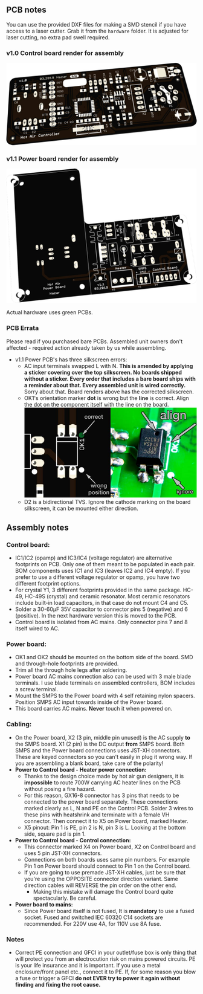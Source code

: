 ## PCB notes

You can use the provided DXF files for making a SMD stencil if you have access to a laser cutter. Grab it from the `hardware` folder. It is adjusted for laser cutting, no extra pad swell required.

### v1.0 Control board render for assembly
![Control Board](img/pcb_control.jpg?raw=true "Control Board")

### v1.1 Power board render for assembly
![Power Board](img/pcb_power.jpg?raw=true "Power Board")

Actual hardware uses green PCBs.

### PCB Errata

Please read if you purchased bare PCBs. Assembled unit owners don't affected - required action already taken by us while assembling.

 - v1.1 Power PCB's has three silkscreen errors:
	- AC input terminals swapped L with N. **This is amended by applying a sticker covering over the top silkscreen. No boards shipped without a sticker. Every order that includes a bare board ships with a reminder about that. Every assembled unit is wired correctly.** Sorry about that. Board renders above has the corrected silkscreen.
    - OK1's orientation marker **dot** is wrong but the **line** is correct. Align the dot on the component itself with the line on the board. 
	![Dot](img/ok1_dot.jpg?raw=true "Dot.")
    - D2 is a bidirectional TVS. Ignore the cathode marking on the board silkscreen, it can be mounted either direction. 
	
	
	
## Assembly notes

### Control board:

 - IC1/IC2 (opamp) and IC3/IC4 (voltage regulator) are alternative footprints on PCB. Only one of them meant to be populated in each pair. BOM components uses IC1 and IC3 (leaves IC2 and IC4 empty). If you prefer to use a different voltage regulator or opamp, you have two different footprint options.
 - For crystal Y1, 3 different footprints provided in the same package. HC-49, HC-49S (crystal) and ceramic resonator. Most ceramic resonators include built-in load capacitors, in that case do not mount C4 and C5. 
 - Solder a 30-60μF 35V capacitor to connector pins 5 (negative) and 6 (positive). In the next hardware version this is moved to the PCB.
 - Control board is isolated from AC mains. Only connector pins 7 and 8 itself wired to AC.

### Power board:
 - OK1 and OK2 should be mounted on the bottom side of the board. SMD and through-hole footprints are provided.
 - Trim all the through hole legs after soldering.
 - Power board AC mains connection also can be used with 3 male blade terminals. I use blade terminals on assembled controllers, BOM includes a screw terminal. 
 - Mount the SMPS to the Power board with 4 self retaining nylon spacers. Position SMPS AC input towards inside of the Power board.
 - This board carries AC mains. **Never** touch it when powered on.

### Cabling:
 - On the Power board, X2 (3 pin, middle pin unused) is the AC supply **to** the SMPS board. X1 (2 pin) is the DC output **from** SMPS board. Both SMPS and the Power board connections uses JST-XH connectors. These are keyed connectors so you can't easily in plug it wrong way. If you are assembling a blank board, take care of the polarity!
 - **Power to Control board - Heater power connection:**
	 - Thanks to the design choice made by hot air gun designers, it is **impossible** to route 700W carrying AC heater lines on the PCB without posing a fire hazard. 
	 - For this reason, GX16-8 connector has 3 pins that needs to be connected to the power board separately. These connections marked clearly as L, N and PE on the Control PCB. Solder 3 wires to these pins with heatshrink and terminate with a female VH connector. Then connect it to X5 on Power board, marked Heater. 
	 - X5 pinout: Pin 1 is PE, pin 2 is N, pin 3 is L. Looking at the bottom side, square pad is pin 1.
 - **Power to Control board - Control connection:**
	 - This connector marked X4 on Power board, X2 on Control board and uses 5 pin JST-XH connectors. 
	 - Connections on both boards uses same pin numbers. For example Pin 1 on Power board should connect to Pin 1 on the Control board. 
	 - If you are going to use premade JST-XH cables, just be sure that you're using the OPPOSITE connector direction variant. Same direction cables will REVERSE the pin order on the other end. 
		 - Making this mistake will damage the Control board quite spectacularly. Be careful.
 - **Power board to mains:**
	 - Since Power board itself is not fused, It is **mandatory** to use a fused socket. Fused and switched IEC 60320 C14 sockets are recommended. For 220V use 4A, for 110V use 8A fuse. 

### Notes
 - Correct PE connection and GFCI in your outlet/fuse box is only thing that will protect you from an electrocution risk on mains powered circuits. PE is your life insurance and it is important. If you use a metal enclosure/front panel etc., connect it to PE. If, for some reason you blow a fuse or trigger a GFCI **do not EVER try to power it again without finding and fixing the root cause.**